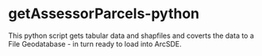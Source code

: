 # getAssessorParcels-python
This python script gets tabular data and shapfiles and coverts the data to a File Geodatabase - in turn ready to load into ArcSDE.
